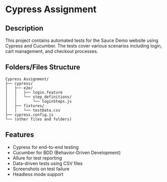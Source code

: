 # Cypress Assignment

## Description

This project contains automated tests for the Sauce Demo website using Cypress and Cucumber. The tests cover various scenarios including login, cart management, and checkout processes.

## Folders/Files Structure
```
Cypress Assignment/
├── cypress/
│   ├── e2e/
│   │   ├── login.feature
│   │   └── step_definitions/
│   │       └── loginSteps.js
│   ├── fixtures/
│   │   └── testData.csv
├── cypress.config.js
└── (other files and folders)
```

## Features

- Cypress for end-to-end testing
- Cucumber for BDD (Behavior-Driven Development)
- Allure for test reporting
- Data-driven tests using CSV files
- Screenshots on test failure
- Headless mode support
